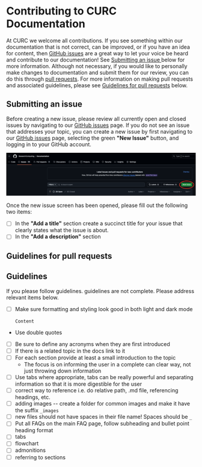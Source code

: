 # Contributing to CURC Documentation 

At CURC we welcome all contributions. If you see something within our documentation that is not correct, can be improved, or if you have an idea for content, then [GitHub issues](https://docs.github.com/en/issues/tracking-your-work-with-issues/about-issues) are a great way to let your voice be heard and contribute to our documentation! See [Submitting an issue ](#submitting-an-issue) below for more information. Although not necessary, if you would like to personally make changes to documentation and submit them for our review, you can do this through [pull requests](https://docs.github.com/en/pull-requests/collaborating-with-pull-requests/proposing-changes-to-your-work-with-pull-requests/about-pull-requests). For more information on making pull requests and associated guidelines, please see [Guidelines for pull requests](#guidelines-for-pull-requests) below.  

## Submitting an issue 

Before creating a new issue, please review all currently open and closed issues by navigating to our [GitHub issues](https://github.com/ResearchComputing/Documentation/issues) page. If you do not see an issue that addresses your topic, you can create a new issue by first navigating to our [GitHub issues](https://github.com/ResearchComputing/Documentation/issues) page, selecting the green **"New Issue"** button, and logging in to your GitHub account.

![](./contributing_to_docs_images/creating_issue.png)

Once the new issue screen has been opened, please fill out the following two items: 
- [ ] In the **"Add a title"** section create a succinct title for your issue that clearly states what the issue is about. 
- [ ] In the **"Add a description"** section 

## Guidelines for pull requests 


## Guidelines 

If you  please follow guidelines. guidelines are not complete. Please address relevant items below. 

- [ ] Make sure formatting and styling look good in both light and dark mode 
    ````{toggle} Expand to  
    Content
    ````
- Use double quotes 
- [ ] Be sure to define any acronyms when they are first introduced
- [ ] If there is a related topic in the docs link to it
- [ ] For each section provide at least a small introduction to the topic
    * The focus is on informing the user in a complete can clear way, not just throwing down information 
- [ ] Use tabs where appropriate, tabs can be really powerful and separating information so that it is more digestible for the user
- [ ] correct way to reference i.e. do relative path, .md file, referencing headings, etc. 
- [ ] adding images -- create a folder for common images and make it have the suffix `_images`
- [ ] new files should not have spaces in their file name! Spaces should be `_`
- [ ] Put all FAQs on the main FAQ page, follow subheading and bullet point heading format
- [ ] tabs
- [ ] flowchart 
- [ ] admonitions 
- [ ] referring to sections 